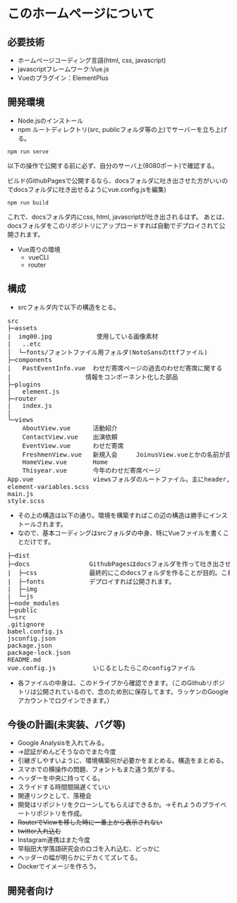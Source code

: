 # このホームページについて
## 必要技術
* ホームページコーディング言語(html, css, javascript)
* javascriptフレームワーク:Vue.js
* Vueのプラグイン：ElementPlus

## 開発環境
* Node.jsのインストール
* npm
ルートディレクトリ(src, publicフォルダ等の上)でサーバーを立ち上げる。
```
npm run serve
```
以下の操作で公開する前に必ず、自分のサーバ上(8080ポート)で確認する。

ビルド(GithubPagesで公開するなら、docsフォルダに吐き出させた方がいいのでdocsフォルダに吐き出せるようにvue.config.jsを編集)
```
npm run build
```
これで、docsフォルダ内にcss, html, javascriptが吐き出されるはず。
あとは、docsフォルダをこのリポジトリにアップロードすれば自動でデプロイされて公開されます。

* Vue周りの環境
  * vueCLI
  * router


## 構成
* srcフォルダ内で以下の構造をとる。
<pre>
src
├─assets
|  img00.jpg            使用している画像素材
|   ..etc
│  └─fonts/フォントファイル用フォルダ(NotoSansのttfファイル)
├─components
|   PastEventInfo.vue  わせだ寄席ページの過去のわせだ寄席に関する
|                    情報をコンポーネント化した部品
├─plugins
|   element.js
├─router
|   index.js
|
└─views
    AboutView.vue      活動紹介
    ContactView.vue    出演依頼
    EventView.vue      わせだ寄席
    FreshmenView.vue   新規入会     JoinusView.vueとかの名前が良かったかも、、
    HomeView.vue       Home
    Thisyear.vue       今年のわせだ寄席ページ 
App.vue                viewsフォルダのルートファイル。主にheader, footer, router遷移
element-variables.scss
main.js
style.scss
</pre>

* その上の構造は以下の通り。環境を構築すればこの辺の構造は勝手にインストールされます。
* なので、基本コーディングはsrcフォルダの中身、特にVueファイルを書くことだけです。
<pre>
├─dist
├─docs                GithubPagesはdocsフォルダを作って吐き出させると公開できる。
|  ├─css              最終的にこのdocsフォルダを作ることが目的。これをアップロードして
|  ├─fonts            デプロイすれば公開されます。
|  ├─img
|  └─js
├─node_modules
├─public
└─src
.gitignore
babel.config.js
jsconfig.json
package.json
package-lock.json
README.md
vue.config.js          いじるとしたらこのconfigファイル
</pre>

* 各ファイルの中身は、このドライブから確認できます。（このGithubリポジトリは公開されているので、念のため別に保存してます。ラッケンのGoogleアカウントでログインできます。）

## 今後の計画(未実装、バグ等)
* Google Analysisを入れてみる。
* →認証がめんどそうなのでまた今度
* 引継ぎしやすいように、環境構築何が必要かをまとめる。構造をまとめる。
* スマホでの横操作の問題、フォントもまた違う気がする。
* ヘッダーを中央に持ってくる。
* スライドする時間間隔遅くていい
* 関連リンクとして、落穂会
* 開発はリポジトリをクローンしてもらえばできるか。→それようのプライベートリポジトリを作成。
* ~~RouterでViewを移した時に一番上から表示されない~~
* ~~twitter入れ込む~~
* Instagram連携はまた今度
* 早稲田大学落語研究会のロゴを入れ込む、どっかに
* ヘッダーの幅が明らかにデカくてズレてる。
* Dockerでイメージを作ろう。

## 開発者向け
